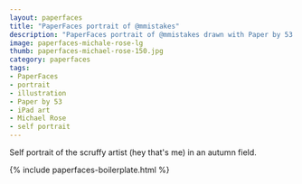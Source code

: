 ```yaml
---
layout: paperfaces
title: "PaperFaces portrait of @mmistakes"
description: "PaperFaces portrait of @mmistakes drawn with Paper by 53 on an iPad."
image: paperfaces-michale-rose-lg
thumb: paperfaces-michael-rose-150.jpg
category: paperfaces
tags: 
- PaperFaces
- portrait
- illustration
- Paper by 53
- iPad art
- Michael Rose
- self portrait
---
```


Self portrait of the scruffy artist (hey that's me) in an autumn field.

{% include paperfaces-boilerplate.html %}